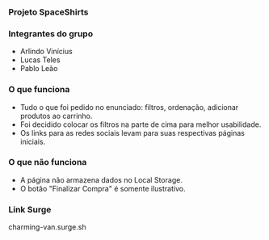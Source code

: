 ### Projeto SpaceShirts

### Integrantes do grupo
- Arlindo Vinícius
- Lucas Teles
- Pablo Leão

### O que funciona
- Tudo o que foi pedido no enunciado: filtros, ordenação, adicionar produtos ao carrinho.
- Foi decidido colocar os filtros na parte de cima para melhor usabilidade.
- Os links para as redes sociais levam para suas respectivas páginas iniciais.

### O que não funciona
- A página não armazena dados no Local Storage.
- O botão "Finalizar Compra" é somente ilustrativo.

### Link Surge 

charming-van.surge.sh
